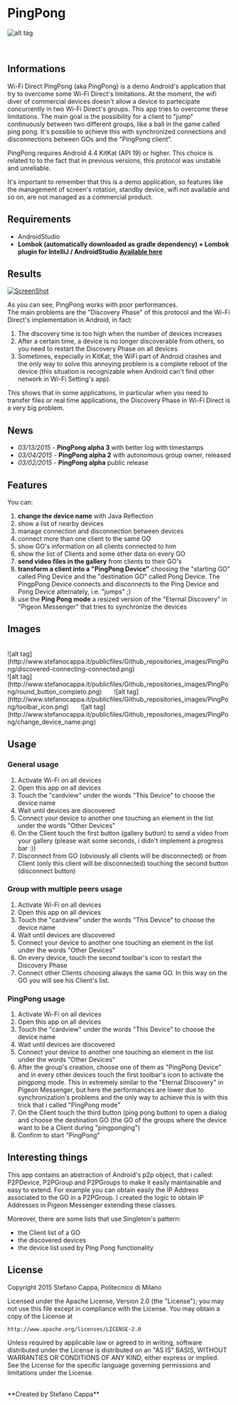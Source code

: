 # PingPong

![alt tag](http://www.stefanocappa.it/publicfiles/Github_repositories_images/PingPong/pingpong_header_github.png)

<br>

## Informations
Wi-Fi Direct PingPong (aka PingPong) is a demo Android's application that try to overcome some Wi-Fi Direct's limitations.
At the moment, the wifi diver of commercial devices doesn't allow a device to partecipate concurrently in two Wi-Fi Direct's groups. This app tries to overcome these limitations. The main goal is the possibility for a client to "jump" continuously between two different groups, like a ball in the game called ping pong.
It's possible to achieve this with synchronized connections and disconnections between GOs and the "PingPong client".

PingPong requires Android 4.4 KitKat (API 19) or higher. This choice is related to to the fact that in previous versions, this protocol was unstable and unreliable.

It's important to remember that this is a demo application, so features like the management of screen's rotation, standby device, wifi not available and so on, are not managed as a commercial product.


## Requirements
- AndroidStudio
- **Lombok (automatically downloaded as gradle dependency) + Lombok plugin for IntelliJ / AndroidStudio [Available here](https://plugins.jetbrains.com/plugin/6317)**


## Results

[![ScreenShot](http://www.stefanocappa.it/publicfiles/Github_repositories_images/PingPong/youtube-video-piggpong.png)](https://www.youtube.com/watch?v=qsFmHGitniw)

As you can see, PingPong works with poor performances.<br/>
The main problems are the "Discovery Phase" of this protocol and the Wi-Fi Direct's implementation in Android, in fact:<br/>
1. The discovery time is too high when the number of devices increases <br/>
2. After a certain time, a device is no longer discoverable from others, so you need to restart the Discovery Phase on all devices <br/>
3. Sometimes, especially in KitKat, the WiFi part of Android crashes and the only way to solve this annoying problem is a complete reboot of the device (this situation is recognizable when Android can't find other network in Wi-Fi Setting's app).

This shows that in some applications, in particular when you need to transfer files or real time applications, the Discovery Phase in Wi-Fi Direct is a very big problem.

## News
- *03/13/2015* - **PingPong alpha 3** with better log with timestamps
- *03/04/2015* - **PingPong alpha 2** with autonomous group owner, released
- *03/02/2015* - **PingPong alpha** public release


## Features
You can:<br/>
1. **change the device name** with Java Reflection <br/>
2. show a list of nearby devices <br/>
3. manage connection and disconnection between devices <br/>
4. connect more than one client to the same GO <br/>
5. show GO's information on all clients connected to him <br/>
6. show the list of Clients and some other data on every GO <br/>
7. **send video files in the gallery** from clients to their GO's <br/>
8. **transform a client into a "PingPong Device"** choosing the "starting GO" called Ping Device and the "destination GO" called Pong Device. The PingpPong Device connects and disconnects to the Ping Device and Pong Device alternately, i.e. "jumps" ;) <br/>
9. use the **Ping Pong mode** a resized version of the "Eternal Discovery" in "Pigeon Messenger" that tries to synchronize the devices <br/>

## Images
<br/>
![alt tag](http://www.stefanocappa.it/publicfiles/Github_repositories_images/PingPong/discovered-connecting-connected.png)
<br/>
![alt tag](http://www.stefanocappa.it/publicfiles/Github_repositories_images/PingPong/round_button_completo.png)
&nbsp;&nbsp;&nbsp;&nbsp;&nbsp;
![alt tag](http://www.stefanocappa.it/publicfiles/Github_repositories_images/PingPong/toolbar_icon.png)
&nbsp;&nbsp;&nbsp;&nbsp;&nbsp;
![alt tag](http://www.stefanocappa.it/publicfiles/Github_repositories_images/PingPong/change_device_name.png)
<br/>

## Usage

### General usage
1. Activate Wi-Fi on all devices
2. Open this app on all devices
3. Touch the "cardview" under the words "This Device" to choose the device name
4. Wait until devices are discovered
5. Connect your device to another one touching an element in the list under the words "Other Devices"
6. On the Client touch the first button (gallery button) to send a video from your gallery (please wait some seconds, i didn't implement a progress bar :))
7. Disconnect from GO (obviously all clients will be disconnected) or from Client (only this client will be disconnected) touching the second button (disconnect button)

### Group with multiple peers usage
1. Activate Wi-Fi on all devices
2. Open this app on all devices
3. Touch the "cardview" under the words "This Device" to choose the device name
4. Wait until devices are discovered
5. Connect your device to another one touching an element in the list under the words "Other Devices"
4. On every device, touch the second toolbar's icon to restart the Discovery Phase
5. Connect other Clients choosing always the same GO. In this way on the GO you will see his Client's list.

### PingPong usage
1. Activate Wi-Fi on all devices
2. Open this app on all devices
3. Touch the "cardview" under the words "This Device" to choose the device name
4. Wait until devices are discovered
5. Connect your device to another one touching an element in the list under the words "Other Devices"
4. After the group's creation, choose one of them as "PingPong Device" and in every other devices touch the first toolbar's icon to activate the pingpong mode. This in extremely similar to the "Eternal Discovery" in Pigeon Messenger, but here the performances are lower due to synchronization's problems and the only way to achieve this is with this trick that i called "PingPong mode"
5. On the Client touch the third button (ping pong button) to open a dialog and choose the destination GO (the GO of the groups where the device want to be a Client during "pingponging")
6. Confirm to start "PingPong"


## Interesting things
This app contains an abstraction of Android's p2p object, that i called: P2PDevice, P2PGroup and P2PGroups to make it easily maintainable and easy to extend. For example you can obtain easily the IP Address associated to the GO in a P2PGroup.
I created the logic to obtain IP Addresses in Pigeon Messenger extending these classes.

Moreover, there are some lists that use Singleton's pattern:
- the Client list of a GO
- the discovered devices
- the device list used by Ping Pong functionality

## License

Copyright 2015 Stefano Cappa, Politecnico di Milano

Licensed under the Apache License, Version 2.0 (the "License");
you may not use this file except in compliance with the License.
You may obtain a copy of the License at

    http://www.apache.org/licenses/LICENSE-2.0

Unless required by applicable law or agreed to in writing, software
distributed under the License is distributed on an "AS IS" BASIS,
WITHOUT WARRANTIES OR CONDITIONS OF ANY KIND, either express or implied.
See the License for the specific language governing permissions and
limitations under the License.

<br/>
**Created by Stefano Cappa**
